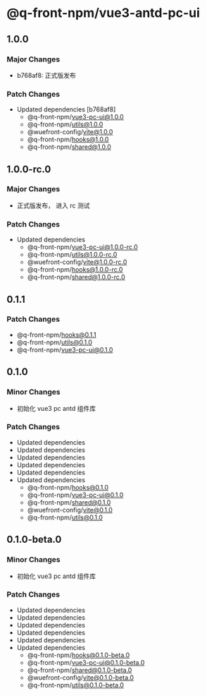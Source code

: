 # @q-front-npm/vue3-antd-pc-ui

## 1.0.0

### Major Changes

- b768af8: 正式版发布

### Patch Changes

- Updated dependencies [b768af8]
  - @q-front-npm/vue3-pc-ui@1.0.0
  - @q-front-npm/utils@1.0.0
  - @wuefront-config/vite@1.0.0
  - @q-front-npm/hooks@1.0.0
  - @q-front-npm/shared@1.0.0

## 1.0.0-rc.0

### Major Changes

- 正式版发布， 进入 rc 测试

### Patch Changes

- Updated dependencies
  - @q-front-npm/vue3-pc-ui@1.0.0-rc.0
  - @q-front-npm/utils@1.0.0-rc.0
  - @wuefront-config/vite@1.0.0-rc.0
  - @q-front-npm/hooks@1.0.0-rc.0
  - @q-front-npm/shared@1.0.0-rc.0

## 0.1.1

### Patch Changes

- @q-front-npm/hooks@0.1.1
- @q-front-npm/utils@0.1.0
- @q-front-npm/vue3-pc-ui@0.1.0

## 0.1.0

### Minor Changes

- 初始化 vue3 pc antd 组件库

### Patch Changes

- Updated dependencies
- Updated dependencies
- Updated dependencies
- Updated dependencies
- Updated dependencies
- Updated dependencies
  - @q-front-npm/hooks@0.1.0
  - @q-front-npm/vue3-pc-ui@0.1.0
  - @q-front-npm/shared@0.1.0
  - @wuefront-config/vite@0.1.0
  - @q-front-npm/utils@0.1.0

## 0.1.0-beta.0

### Minor Changes

- 初始化 vue3 pc antd 组件库

### Patch Changes

- Updated dependencies
- Updated dependencies
- Updated dependencies
- Updated dependencies
- Updated dependencies
- Updated dependencies
  - @q-front-npm/hooks@0.1.0-beta.0
  - @q-front-npm/vue3-pc-ui@0.1.0-beta.0
  - @q-front-npm/shared@0.1.0-beta.0
  - @wuefront-config/vite@0.1.0-beta.0
  - @q-front-npm/utils@0.1.0-beta.0

